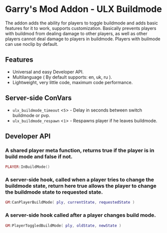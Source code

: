 # Garry's Mod Addon - ULX Buildmode
The addon adds the ability for players to toggle buildmode and adds basic features for it to work, supports customization. Basically prevents players with buildmod from dealing damage to other players, as well as other players cannot deal damage to players in buildmode. Players with builmode can use noclip by default.

## Features
- Universal and easy Developer API.
- Multilanguage ( By default supports: en, uk, ru ).
- Lightweight, very little code, maximum code performance.

## Server-side ConVars
- `ulx_buildmode_timeout` <`5`> - Delay in seconds between switch buildmode or pvp.
- `ulx_buildmode_respawn` <`1`> - Respawns player if he leaves buildmode.

## Developer API
### A shared player meta function, returns true if the player is in build mode and false if not.
```lua
PLAYER:InBuildMode()
```

### A server-side hook, called when a player tries to change the buildmode state, return here true allows the player to change the buildmode state to requested state.
```lua
GM:CanPlayerBuildMode( ply, currentState, requestedState )
```

### A server-side hook called after a player changes build mode.
```lua
GM:PlayerToggledBuildMode( ply, oldState, newState )
```
